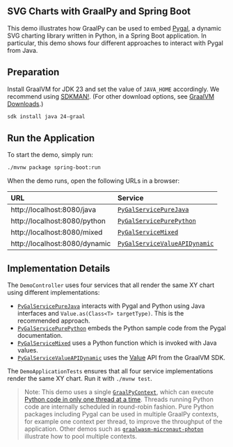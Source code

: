 ## SVG Charts with GraalPy and Spring Boot

This demo illustrates how GraalPy can be used to embed [Pygal](https://github.com/Kozea/pygal), a dynamic SVG charting library written in Python, in a Spring Boot application.
In particular, this demo shows four different approaches to interact with Pygal from Java.

## Preparation

Install GraalVM for JDK 23 and set the value of `JAVA_HOME` accordingly.
We recommend using [SDKMAN!](https://sdkman.io/). (For other download options, see [GraalVM Downloads](https://www.graalvm.org/downloads/).)

```bash
sdk install java 24-graal
```

## Run the Application

To start the demo, simply run:

```bash
./mvnw package spring-boot:run
```

When the demo runs, open the following URLs in a browser:

| URL                           | Service                       |
|:------------------------------|:------------------------------|
| http://localhost:8080/java    | [`PyGalServicePureJava`](src/main/java/com/example/demo/demo/PyGalServicePureJava.java)        |
| http://localhost:8080/python  | [`PyGalServicePurePython`](src/main/java/com/example/demo/PyGalServicePurePython.java)      |
| http://localhost:8080/mixed   | [`PyGalServiceMixed`](src/main/java/com/example/demo/PyGalServiceMixed.java)           |
| http://localhost:8080/dynamic | [`PyGalServiceValueAPIDynamic`](src/main/java/com/example/demo/PyGalServiceValueAPIDynamic.java) |


## Implementation Details

The `DemoController` uses four services that all render the same XY chart using different implementations:

- [`PyGalServicePureJava`](src/main/java/com/example/demo/PyGalServicePureJava.java) interacts with Pygal and Python using Java interfaces and `Value.as(Class<T> targetType)`. This is the recommended approach.
- [`PyGalServicePurePython`](src/main/java/com/example/demo/PyGalServicePurePython.java) embeds the Python sample code from the Pygal documentation.
- [`PyGalServiceMixed`](src/main/java/com/example/demo/PyGalServiceMixed.java) uses a Python function which is invoked with Java values.
- [`PyGalServiceValueAPIDynamic`](src/main/java/com/example/demo/PyGalServiceValueAPIDynamic.java) uses the [Value](https://www.graalvm.org/sdk/javadoc/org/graalvm/polyglot/Value.html) API from the GraalVM SDK.


The `DemoApplicationTests` ensures that all four service implementations render the same XY chart. Run it with `./mvnw test`.

> Note: This demo uses a single [`GraalPyContext`](src/main/java/com/example/demo/GraalPyContextConfiguration.java), which can execute [Python code in only one thread at a time](https://docs.python.org/3/glossary.html#term-global-interpreter-lock).
> Threads running Python code are internally scheduled in round-robin fashion.
> Pure Python packages including Pygal can be used in multiple GraalPy contexts, for example one context per thread, to improve the throughput of the application.
> Other demos such as [`graalwasm-micronaut-photon`](../graalwasm/graalwasm/graalwasm-spring-boot-photon) illustrate how to pool multiple contexts.